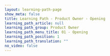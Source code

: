 ```yaml
---
layout: learning-path-page
show_meta: false
title: Learning Path - Product Owner - Opening
learning_path_article: null
learning_path_group: Product Owner
learning_path_menu_title: 01 - Opening
learning_path_position: 1
learning_path_translation: ""
no_video: false
---
```

<!--- This file autogenerated from https://github.com/InnerSourceCommons/InnerSourceLearningPath/blob/master/scripts/generate_learning_path_markdown.js -->